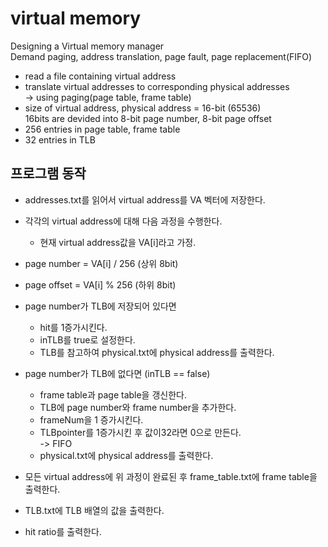 # virtual memory

Designing a Virtual memory manager  
  Demand paging, address translation, page fault, page replacement(FIFO)  


- read a file containing virtual address  
- translate virtual addresses to corresponding physical addresses  
	-> using paging(page table, frame table)  
- size of virtual address, physical address = 16-bit (65536)  
	16bits are devided into 8-bit page number, 8-bit page offset  
- 256 entries in page table, frame table  
- 32 entries in TLB  

## 프로그램 동작  
- addresses.txt를 읽어서 virtual address를 VA 벡터에 저장한다.  
- 각각의 virtual address에 대해 다음 과정을 수행한다.  
  - 현재 virtual address값을 VA[i]라고 가정.  
- page number = VA[i] / 256 (상위 8bit)  
- page offset = VA[i] % 256 (하위 8bit)  

- page number가 TLB에 저장되어 있다면  
  - hit를 1증가시킨다.  
  - inTLB를 true로 설정한다.  
  - TLB를 참고하여 physical.txt에 physical address를 출력한다.  

- page number가 TLB에 없다면 (inTLB == false)  
  - frame table과 page table을 갱신한다.  
  - TLB에 page number와 frame number을 추가한다.   
  - frameNum을 1 증가시킨다.  
  - TLBpointer를 1증가시킨 후 값이32라면 0으로 만든다.  
      -> FIFO  
  - physical.txt에 physical address를 출력한다.  

- 모든 virtual address에 위 과정이 완료된 후 frame_table.txt에 frame table을 출력한다.  
- TLB.txt에 TLB 배열의 값을 출력한다.  
- hit ratio를 출력한다.  
